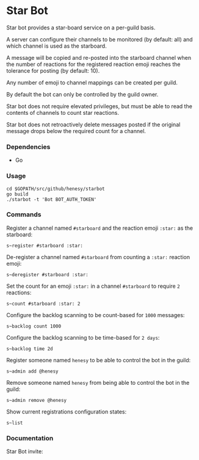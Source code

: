 # Star Bot

Star bot provides a star-board service on a per-guild basis.

A server can configure their channels to be monitored (by default: all) and which channel is used as the starboard. 

A message will be copied and re-posted into the starboard channel when the number of reactions for the registered reaction emoji reaches the tolerance for posting (by default: 10). 

Any number of emoji to channel mappings can be created per guild. 

By default the bot can only be controlled by the guild owner. 

Star bot does not require elevated privileges, but must be able to read the contents of channels to count star reactions. 

Star bot does not retroactively delete messages posted if the original message drops below the required count for a channel. 

### Dependencies

* Go

### Usage

```
cd $GOPATH/src/github/henesy/starbot
go build
./starbot -t 'Bot BOT_AUTH_TOKEN'
```
### Commands

Register a channel named `#starboard` and the reaction emoji `:star:` as the starboard:

	s~register #starboard :star: 

De-register a channel named `#starboard` from counting a `:star:` reaction emoji:

	s~deregister #starboard :star:

Set the count for an emoji `:star:` in a channel `#starboard` to require `2` reactions:

	s~count #starboard :star: 2

Configure the backlog scanning to be count-based for `1000` messages:

	s~backlog count 1000

Configure the backlog scanning to be time-based for `2 days`:

	s~backlog time 2d

Register someone named `henesy` to be able to control the bot in the guild:

	s~admin add @henesy

Remove someone named `henesy` from being able to control the bot in the guild:

	s~admin remove @henesy

Show current registrations configuration states:

	s~list

### Documentation

Star Bot invite: 

